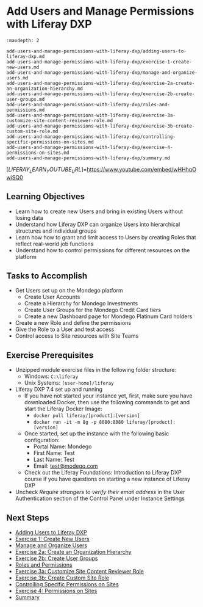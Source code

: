 # Add Users and Manage Permissions with Liferay DXP

```{toctree}
:maxdepth: 2

add-users-and-manage-permissions-with-liferay-dxp/adding-users-to-liferay-dxp.md
add-users-and-manage-permissions-with-liferay-dxp/exercise-1-create-new-users.md
add-users-and-manage-permissions-with-liferay-dxp/manage-and-organize-users.md
add-users-and-manage-permissions-with-liferay-dxp/exercise-2a-create-an-organization-hierarchy.md
add-users-and-manage-permissions-with-liferay-dxp/exercise-2b-create-user-groups.md
add-users-and-manage-permissions-with-liferay-dxp/roles-and-permissions.md
add-users-and-manage-permissions-with-liferay-dxp/exercise-3a-customize-site-content-reviewer-role.md
add-users-and-manage-permissions-with-liferay-dxp/exercise-3b-create-custom-site-role.md
add-users-and-manage-permissions-with-liferay-dxp/controlling-specific-permissions-on-sites.md
add-users-and-manage-permissions-with-liferay-dxp/exercise-4-permissions-on-sites.md
add-users-and-manage-permissions-with-liferay-dxp/summary.md
```

[$LIFERAY_LEARN_YOUTUBE_URL$]=https://www.youtube.com/embed/wHHhqOwiSQ0

## Learning Objectives

* Learn how to create new Users and bring in existing Users without losing data
* Understand how Liferay DXP can organize Users into hierarchical structures and individual groups
* Learn how how to grant and limit access to Users by creating Roles that reflect real-world job functions 
* Understand how to control permissions for different resources on the platform

## Tasks to Accomplish

* Get Users set up on the Mondego platform
    * Create User Accounts
    * Create a Hierarchy for Mondego Investments
    * Create User Groups for the Mondego Credit Card tiers
    * Create a new Dashboard page for Mondego Platinum Card holders
* Create a new Role and define the permissions
* Give the Role to a User and test access
* Control access to Site resources with Site Teams

## Exercise Prerequisites

* Unzipped module exercise files in the following folder structure:
	- Windows: `C:\liferay`
	- Unix Systems: `[user-home]/liferay`
* Liferay DXP 7.4 set up and running
    - If you have not started your instance yet, first, make sure you have downloaded Docker, then use the following commands to get and start the Liferay Docker Image: 
        * `docker pull liferay/[product]:[version]`
        * `docker run -it -m 8g -p 8080:8080 liferay/[product]:[version]`
    - Once started, set up the instance with the following basic configuration:
        * Portal Name: Mondego
        * First Name: Test
        * Last Name: Test
        * Email: test@modego.com
    - Check out the Liferay Foundations: Introduction to Liferay DXP course if you have questions on starting a new instance of Liferay DXP
* Uncheck _Require strangers to verify their email address_ in the User Authentication section of the Control Panel under Instance Settings

## Next Steps

* [Adding Users to Liferay DXP](./add-users-and-manage-permissions-with-liferay-dxp/adding-users-to-liferay-dxp.md) 
* [Exercise 1: Create New Users](./add-users-and-manage-permissions-with-liferay-dxp/exercise-1-create-new-users.md) 
* [Manage and Organize Users](./add-users-and-manage-permissions-with-liferay-dxp/manage-and-organize-users.md) 
* [Exercise 2a: Create an Organization Hierarchy](./add-users-and-manage-permissions-with-liferay-dxp/exercise-2a-create-an-organization-hierarchy.md) 
* [Exercise 2b: Create User Groups](./add-users-and-manage-permissions-with-liferay-dxp/exercise-2b-create-user-groups.md) 
* [Roles and Permissions](./add-users-and-manage-permissions-with-liferay-dxp/roles-and-permissions.md) 
* [Exercise 3a: Customize Site Content Reviewer Role](./add-users-and-manage-permissions-with-liferay-dxp/exercise-3a-customize-site-content-reviewer-role.md) 
* [Exercise 3b: Create Custom Site Role](./add-users-and-manage-permissions-with-liferay-dxp/exercise-3b-create-custom-site-role.md) 
* [Controlling Specific Permissions on Sites](./add-users-and-manage-permissions-with-liferay-dxp/controlling-specific-permissions-on-sites.md) 
* [Exercise 4: Permissions on Sites](./add-users-and-manage-permissions-with-liferay-dxp/exercise-4-permissions-on-sites.md) 
* [Summary](./add-users-and-manage-permissions-with-liferay-dxp/summary.md) 